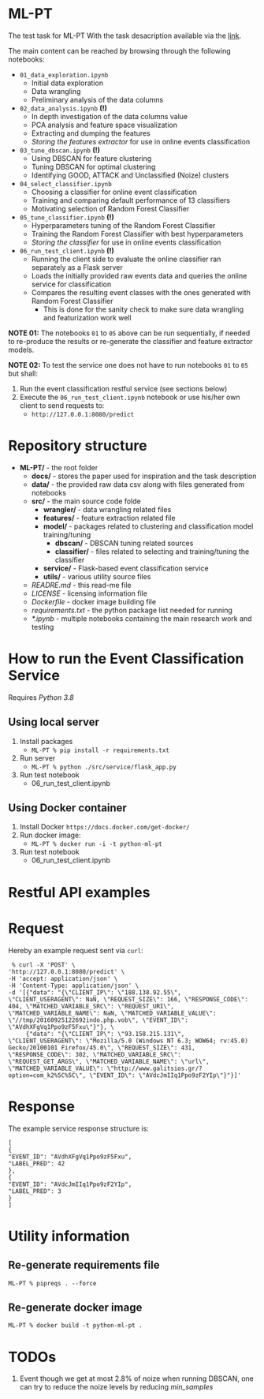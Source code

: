 # ML-PT
The test task for ML-PT With the task desacription available via the [link](https://heyiamsasha.notion.site/ML-PT-0bc4ce5012604ed397f040a1bdc29858).

The main content can be reached by browsing through the following notebooks:
* ``01_data_exploration.ipynb``
    - Initial data exploration
    - Data wrangling
    - Preliminary analysis of the data columns
* ``02_data_analysis.ipynb`` **(!)**
    - In depth investigation of the data columns value
    - PCA analysis and feature space visualization
    - Extracting and dumping the features
    - *Storing the features extractor* for use in online events classification
* ``03_tune_dbscan.ipynb`` **(!)**
    - Using DBSCAN for feature clustering
    - Tuning DBSCAN for optimal clustering
    - Identifying GOOD, ATTACK and Unclassified (Noize) clusters
* ``04_select_classifier.ipynb``
    - Choosing a classifier for online event classification
    - Training and comparing default performance of 13 classifiers
    - Motivating selection of Random Forest Classifier 
* ``05_tune_classifier.ipynb`` **(!)**
    - Hyperparameters tuning of the Random Forest Classifier
    - Training the Random Forest Classifier with best hyperparameters
    - *Storing the classifier* for use in online events classification
* ``06_run_test_client.ipynb`` **(!)**
    - Running the client side to evaluate the online classifier ran separately as a Flask server
    - Loads the initially provided raw events data and queries the online service for classification
    - Compares the resulting event classes with the ones generated with Random Forest Classifier
        - This is done for the sanity check to make sure data wrangling and featurization work well

**NOTE 01:** The notebooks ``01`` to ``05`` above can be run sequentially, if needed to re-produce the results or re-generate the classifier and feature extractor models.

**NOTE 02:** To test the service one does not have to run notebooks ``01`` to ``05`` but shall:
1. Run the event classification restful service (see sections below)
2. Execute the ``06_run_test_client.ipynb`` notebook or use his/her own client to send requests to:
    * ``http://127.0.0.1:8080/predict``

# Repository structure

* **ML-PT/** - the root folder
    * **docs/** - stores the paper used for inspiration and the task description
    * **data/** - the provided raw data csv along with files generated from notebooks
    * **src/** - the main source code folde
        * **wrangler/** - data wrangling related files
        * **features/** - feature extraction related file
        * **model/** - packages related to clustering and classification model training/tuning
            * **dbscan/** - DBSCAN tuning related sources
            * **classifier/** - files related to selecting and training/tuning the classifier
        * **service/** - Flask-based event classification service
        * **utils/** - various utility source files
   * *READRE.md* - this read-me file
   * *LICENSE* - licensing information file
   * *Dockerfile* - docker image building file
   * *requirements.txt* - the python package list needed for running
   * *\*.ipynb* - multiple notebooks containing the main research work and testing

# How to run the Event Classification Service
Requires *Python 3.8*

## Using local server

1. Install packages
    * ``ML-PT % pip install -r requirements.txt``
2. Run server
    * ``ML-PT % python ./src/service/flask_app.py``
3. Run test notebook
    * 06_run_test_client.ipynb

## Using Docker container

1. Install Docker
     ``https://docs.docker.com/get-docker/``
3. Run docker image:
    * ``ML-PT % docker run -i -t python-ml-pt``
4. Run test notebook
    * 06_run_test_client.ipynb

# Restful API examples

# Request
Hereby an example request sent via ``curl``:

```
 % curl -X 'POST' \
'http://127.0.0.1:8080/predict' \
-H 'accept: application/json' \
-H 'Content-Type: application/json' \
-d '[{"data": "{\"CLIENT_IP\": \"188.138.92.55\", \"CLIENT_USERAGENT\": NaN, \"REQUEST_SIZE\": 166, \"RESPONSE_CODE\": 404, \"MATCHED_VARIABLE_SRC\": \"REQUEST_URI\", \"MATCHED_VARIABLE_NAME\": NaN, \"MATCHED_VARIABLE_VALUE\": \"//tmp/20160925122692indo.php.vob\", \"EVENT_ID\": \"AVdhXFgVq1Ppo9zF5Fxu\"}"}, \
     {"data": "{\"CLIENT_IP\": \"93.158.215.131\", \"CLIENT_USERAGENT\": \"Mozilla/5.0 (Windows NT 6.3; WOW64; rv:45.0) Gecko/20100101 Firefox/45.0\", \"REQUEST_SIZE\": 431, \"RESPONSE_CODE\": 302, \"MATCHED_VARIABLE_SRC\": \"REQUEST_GET_ARGS\", \"MATCHED_VARIABLE_NAME\": \"url\", \"MATCHED_VARIABLE_VALUE\": \"http://www.galitsios.gr/?option=com_k2%5C%5C\", \"EVENT_ID\": \"AVdcJmIIq1Ppo9zF2YIp\"}"}]'
```

# Response
The example service response structure is:

```
[
{
"EVENT_ID": "AVdhXFgVq1Ppo9zF5Fxu",
"LABEL_PRED": 42
},
{
"EVENT_ID": "AVdcJmIIq1Ppo9zF2YIp",
"LABEL_PRED": 3
}
]
```

# Utility information

## Re-generate requirements file
``ML-PT % pipreqs . --force``

## Re-generate docker image
``ML-PT % docker build -t python-ml-pt .``

# TODOs
1. Event though we get at most 2.8% of noize when running DBSCAN, one can try to reduce the noize levels by reducing *min_samples*
